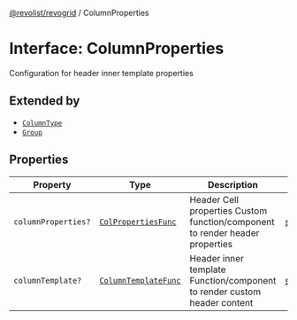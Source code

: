 [@revolist/revogrid](README.md) / ColumnProperties

# Interface: ColumnProperties

Configuration for header inner template properties

## Extended by

- [`ColumnType`](Interface.ColumnType.md)
- [`Group`](Interface.Group.md)

## Properties

| Property | Type | Description | Defined in |
| ------ | ------ | ------ | ------ |
| `columnProperties?` | [`ColPropertiesFunc`](TypeAlias.ColPropertiesFunc.md) | Header Cell properties Custom function/component to render header properties | [src/types/interfaces.ts:116](https://github.com/revolist/revogrid/blob/69db770b4dd0e83354c8d987e03567beaf944291/src/types/interfaces.ts#L116) |
| `columnTemplate?` | [`ColumnTemplateFunc`](TypeAlias.ColumnTemplateFunc.md) | Header inner template Function/component to render custom header content | [src/types/interfaces.ts:111](https://github.com/revolist/revogrid/blob/69db770b4dd0e83354c8d987e03567beaf944291/src/types/interfaces.ts#L111) |
